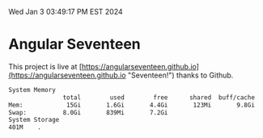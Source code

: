 Wed Jan  3 03:49:17 PM EST 2024

# Angular Seventeen


This project is live at [https://angularseventeen.github.io](https://angularseventeen.github.io "Seventeen!") thanks to Github.

```bash
System Memory
               total        used        free      shared  buff/cache   available
Mem:            15Gi       1.6Gi       4.4Gi       123Mi       9.8Gi        13Gi
Swap:          8.0Gi       839Mi       7.2Gi
System Storage
401M	.
```

